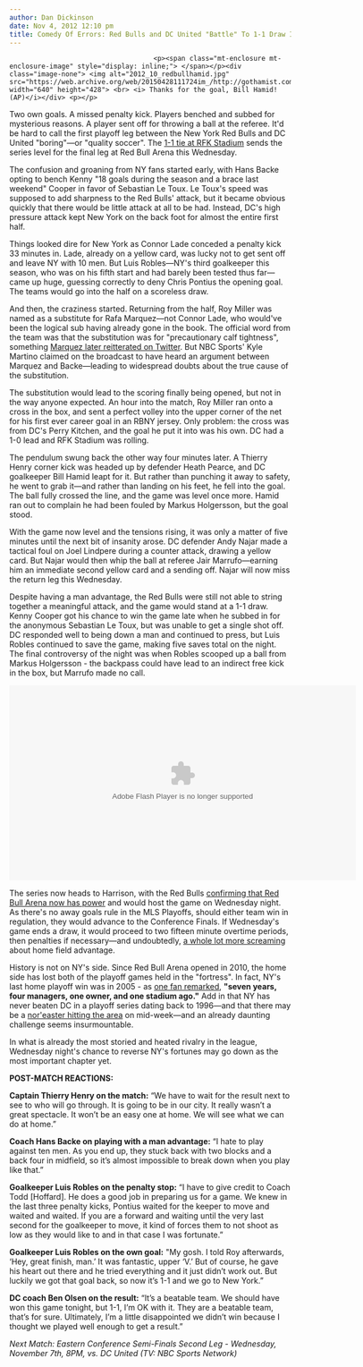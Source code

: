 ```yaml
---
author: Dan Dickinson
date: Nov 4, 2012 12:10 pm
title: Comedy Of Errors: Red Bulls and DC United "Battle" To 1-1 Draw In Playoffs
---
```


	
										<p><span class="mt-enclosure mt-enclosure-image" style="display: inline;"> </span></p><div class="image-none"> <img alt="2012_10_redbullhamid.jpg" src="https://web.archive.org/web/20150428111724im_/http://gothamist.com/attachments/jen/2012_10_redbullhamid.jpg" width="640" height="428"> <br> <i> Thanks for the goal, Bill Hamid! (AP)</i></div> <p></p>

<p>Two own goals. A missed penalty kick. Players benched and subbed for mysterious reasons. A player sent off for throwing a ball at the referee. It&apos;d be hard to call the first playoff leg between the New York Red Bulls and DC United &quot;boring&quot;&#x2014;or &quot;quality soccer&quot;.  The <a href="https://web.archive.org/web/20150428111724/http://www.mlssoccer.com/matchcenter/2012-11-03-DC-v-NY/recap">1-1 tie at RFK Stadium</a> sends the series level for the final leg at Red Bull Arena this Wednesday.</p>

<p>The confusion and groaning from NY fans started early, with Hans Backe opting to bench Kenny &quot;18 goals during the season and a brace last weekend&quot; Cooper in favor of Sebastian Le Toux. Le Toux&apos;s speed was supposed to add sharpness to the Red Bulls&apos; attack, but it became obvious quickly that there would be little attack at all to be had.  Instead, DC&apos;s high pressure attack kept New York on the back foot for almost the entire first half.</p>

<p>Things looked dire for New York as Connor Lade conceded a penalty kick 33 minutes in.  Lade, already on a yellow card, was lucky not to get sent off and leave NY with 10 men.  But Luis Robles&#x2014;NY&apos;s third goalkeeper this season, who was on his fifth start and had barely been tested thus far&#x2014;came up huge, guessing correctly to deny Chris Pontius the opening goal. The teams would go into the half on a scoreless draw.</p>

<p>And then, the craziness started. Returning from the half, Roy Miller was named as a substitute for Rafa Marquez&#x2014;not Connor Lade, who would&apos;ve been the logical sub having already gone in the book.  The official word from the team was that the substitution was for &quot;precautionary calf tightness&quot;, something <a href="https://web.archive.org/web/20150428111724/http://twitter.com/RafaMarquezMX/status/264931900995563520">Marquez later reitterated on Twitter</a>.  But NBC Sports&apos; Kyle Martino claimed on the broadcast to have heard an argument between Marquez and Backe&#x2014;leading to widespread doubts about the true cause of the substitution.</p>

<p>The substitution would lead to the scoring finally being opened, but not in the way anyone expected. An hour into the match, Roy Miller ran onto a cross in the box, and sent a perfect volley into the upper corner of the net for his first ever career goal in an RBNY jersey. Only problem: the cross was from DC&apos;s Perry Kitchen, and the goal he put it into was his own. DC had a 1-0 lead and RFK Stadium was rolling.</p>

<p>The pendulum swung back the other way four minutes later. A Thierry Henry corner kick was headed up by defender Heath Pearce, and DC goalkeeper Bill Hamid leapt for it.  But rather than punching it away to safety, he went to grab it&#x2014;and rather than landing on his feet, he fell into the goal. The ball fully crossed the line, and the game was level once more. Hamid ran out to complain he had been fouled by Markus Holgersson, but the goal stood.</p>

<p>With the game now level and the tensions rising, it was only a matter of five minutes until the next bit of insanity arose. DC defender Andy Najar made a tactical foul on Joel Lindpere during a counter attack, drawing a yellow card. But Najar would then whip the ball at referee Jair Marrufo&#x2014;earning him an immediate second yellow card and a sending off. Najar will now miss the return leg this Wednesday.</p>

<p>Despite having a man advantage, the Red Bulls were still not able to string together a meaningful attack, and the game would stand at a 1-1 draw.  Kenny Cooper got his chance to win the game late when he subbed in for the anonymous Sebastian Le Toux, but was unable to get a single shot off.  DC responded well to being down a man and continued to press, but Luis Robles continued to save the game, making five saves total on the night.  The final controversy of the night was when Robles scooped up a ball from Markus Holgersson - the backpass could have lead to an indirect free kick in the box, but Marrufo made no call.</p>

<p><object width="620" height="349" id="cfe352coi" name="cfe352con" classid="clsid:D27CDB6E-AE6D-11cf-96B8-444553540000"><param name="movie" value="http://p.mlssoccer.com/SAu5a/video/1236150/1236150_2012-11-03-223350.640hq.mp4"><param name="allowFullScreen" value="true"><param name="allowScriptAccess" value="always"><embed width="620" height="349" src="https://web.archive.org/web/20150428111724oe_/http://p.mlssoccer.com/SAu5a/video/1236150/1236150_2012-11-03-223350.640hq.mp4" id="cfe352cei" name="cfe352cen" type="application/x-shockwave-flash" allowfullscreen="true" allowscriptaccess="always"></object></p>

<p>The series now heads to Harrison, with the Red Bulls <a href="https://web.archive.org/web/20150428111724/http://www.newyorkredbulls.com/news/2012/11/red-bulls-release-update-red-bull-arena">confirming that Red Bull Arena now has power</a> and would host the game on Wednesday night.  As there&apos;s no away goals rule in the MLS Playoffs, should either team win in regulation, they would advance to the Conference Finals.  If Wednesday&apos;s game ends a draw, it would proceed to two fifteen minute overtime periods, then penalties if necessary&#x2014;and undoubtedly, <a href="https://web.archive.org/web/20150428111724/http://gothamist.com/2012/11/01/hurricane_sandy_forces_mls_playoff.php">a whole lot more screaming</a> about home field advantage.</p>

<p>History is not on NY&apos;s side.  Since Red Bull Arena opened in 2010, the home side has lost both of the playoff games held in the &quot;fortress&quot;.  In fact, NY&apos;s last home playoff win was in 2005 - as <a href="https://web.archive.org/web/20150428111724/http://twitter.com/LI_Matt/status/264914150868803585">one fan remarked</a>, <strong>&quot;seven years, four managers, one owner, and one stadium ago.&quot;</strong>  Add in that NY has never beaten DC in a playoff series dating back to 1996&#x2014;and that there may be a <a href="https://web.archive.org/web/20150428111724/http://www.washingtonpost.com/blogs/capital-weather-gang/post/midweek-noreaster-poses-interior-snow-coastal-flood-risk/2012/11/03/c76cc87a-25d9-11e2-9313-3c7f59038d93_blog.html">nor&apos;easter hitting the area</a> on mid-week&#x2014;and an already daunting challenge seems insurmountable.</p>

<p>In what is already the most storied and heated rivalry in the league, Wednesday night&apos;s chance to reverse NY&apos;s fortunes may go down as the most important chapter yet.</p>

<p><strong>POST-MATCH REACTIONS:</strong></p>

<p><strong>Captain Thierry Henry on the match:</strong> &#x201C;We have to wait for the result next to see to who will go through. It is going to be in our city. It really wasn&#x2019;t a great spectacle. It won&#x2019;t be an easy one at home. We will see what we can do at home.&#x201D;</p>

<p><strong>Coach Hans Backe on playing with a man advantage:</strong> &#x201C;I hate to play against ten men. As you end up, they stuck back with two blocks and a back four in midfield, so it&#x2019;s almost impossible to break down when you play like that.&#x201D;</p>

<p><strong>Goalkeeper Luis Robles on the penalty stop:</strong> &#x201C;I have to give credit to Coach Todd [Hoffard]. He does a good job in preparing us for a game. We knew in the last three penalty kicks, Pontius waited for the keeper to move and waited and waited. If you are a forward and waiting until the very last second for the goalkeeper to move, it kind of forces them to not shoot as low as they would like to and in that case I was fortunate.&#x201D;</p>

<p><strong>Goalkeeper Luis Robles on the own goal:</strong> &quot;My gosh. I told Roy afterwards, &#x2018;Hey, great finish, man.&#x2019; It was fantastic, upper &#x2018;V.&#x2019; But of course, he gave his heart out there and he tried everything and it just didn&#x2019;t work out. But luckily we got that goal back, so now it&#x2019;s 1-1 and we go to New York.&#x201D;</p>

<p><strong>DC coach Ben Olsen on the result:</strong> &#x201C;It&#x2019;s a beatable team. We should have won this game tonight, but 1-1, I&#x2019;m OK with it. They are a beatable team, that&#x2019;s for sure. Ultimately, I&#x2019;m a little disappointed we didn&#x2019;t win because I thought we played well enough to get a result.&#x201D;</p>

<p><em>Next Match: Eastern Conference Semi-Finals Second Leg - Wednesday, November 7th, 8PM, vs. DC United (TV: NBC Sports Network)</em></p>					
										
									
				